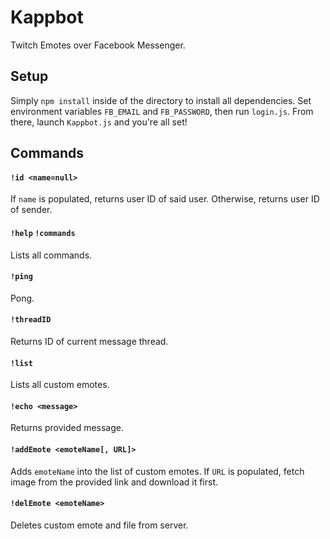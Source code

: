 # Kappbot

Twitch Emotes over Facebook Messenger.

## Setup

Simply `npm install` inside of the directory to install all dependencies. Set environment variables `FB_EMAIL` and `FB_PASSWORD`, then run `login.js`. From there, launch `Kappbot.js` and you're all set!

## Commands

#### `!id <name=null>`
If `name` is populated, returns user ID of said user. Otherwise, returns user ID of sender.

#### `!help` `!commands`
Lists all commands.

#### `!ping`
Pong.

#### `!threadID`
Returns ID of current message thread.

#### `!list`
Lists all custom emotes.

#### `!echo <message>`
Returns provided message.

#### `!addEmote <emoteName[, URL]>`
Adds `emoteName` into the list of custom emotes. If `URL` is populated, fetch image from the provided link and download it first.

#### `!delEmote <emoteName>`
Deletes custom emote and file from server.